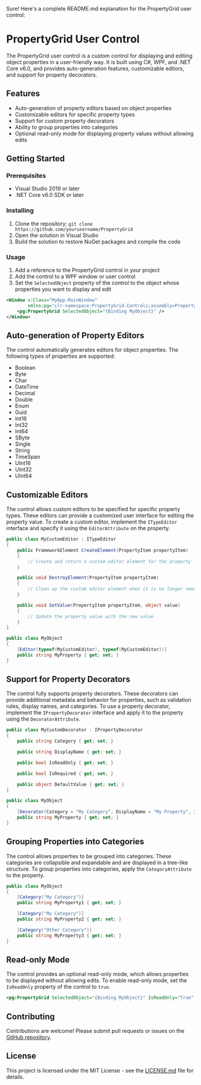Sure! Here's a complete README.md explanation for the PropertyGrid user control:

# PropertyGrid User Control

The PropertyGrid user control is a custom control for displaying and editing object properties in a user-friendly way. It is built using C#, WPF, and .NET Core v6.0, and provides auto-generation features, customizable editors, and support for property decorators.

## Features

- Auto-generation of property editors based on object properties
- Customizable editors for specific property types
- Support for custom property decorators
- Ability to group properties into categories
- Optional read-only mode for displaying property values without allowing edits

## Getting Started

### Prerequisites

- Visual Studio 2019 or later
- .NET Core v6.0 SDK or later

### Installing

1. Clone the repository: `git clone https://github.com/yourusername/PropertyGrid`
2. Open the solution in Visual Studio
3. Build the solution to restore NuGet packages and compile the code

### Usage

1. Add a reference to the PropertyGrid control in your project
2. Add the control to a WPF window or user control
3. Set the `SelectedObject` property of the control to the object whose properties you want to display and edit

```xml
<Window x:Class="MyApp.MainWindow"
        xmlns:pg="clr-namespace:PropertyGrid.Controls;assembly=PropertyGrid">
    <pg:PropertyGrid SelectedObject="{Binding MyObject}" />
</Window>
```

## Auto-generation of Property Editors

The control automatically generates editors for object properties. The following types of properties are supported:

- Boolean
- Byte
- Char
- DateTime
- Decimal
- Double
- Enum
- Guid
- Int16
- Int32
- Int64
- SByte
- Single
- String
- TimeSpan
- UInt16
- UInt32
- UInt64

## Customizable Editors

The control allows custom editors to be specified for specific property types. These editors can provide a customized user interface for editing the property value. To create a custom editor, implement the `ITypeEditor` interface and specify it using the `EditorAttribute` on the property.

```csharp
public class MyCustomEditor : ITypeEditor
{
    public FrameworkElement CreateElement(PropertyItem propertyItem)
    {
        // Create and return a custom editor element for the property
    }

    public void DestroyElement(PropertyItem propertyItem)
    {
        // Clean up the custom editor element when it is no longer needed
    }

    public void SetValue(PropertyItem propertyItem, object value)
    {
        // Update the property value with the new value
    }
}

public class MyObject
{
    [Editor(typeof(MyCustomEditor), typeof(MyCustomEditor))]
    public string MyProperty { get; set; }
}
```

## Support for Property Decorators

The control fully supports property decorators. These decorators can provide additional metadata and behavior for properties, such as validation rules, display names, and categories. To use a property decorator, implement the `IPropertyDecorator` interface and apply it to the property using the `DecoratorAttribute`.

```csharp
public class MyCustomDecorator : IPropertyDecorator
{
    public string Category { get; set; }

    public string DisplayName { get; set; }

    public bool IsReadOnly { get; set; }

    public bool IsRequired { get; set; }

    public object DefaultValue { get; set; }
}

public class MyObject
{
    [Decorator(Category = "My Category", DisplayName = "My Property", IsReadOnly = true)]
    public string MyProperty { get; set; }
}
```

## Grouping Properties into Categories

The control allows properties to be grouped into categories. These categories are collapsible and expandable and are displayed in a tree-like structure. To group properties into categories, apply the `CategoryAttribute` to the property.

```csharp
public class MyObject
{
    [Category("My Category")]
    public string MyProperty1 { get; set; }

    [Category("My Category")]
    public string MyProperty2 { get; set; }

    [Category("Other Category")]
    public string MyProperty3 { get; set; }
}
```

## Read-only Mode

The control provides an optional read-only mode, which allows properties to be displayed without allowing edits. To enable read-only mode, set the `IsReadOnly` property of the control to `true`.

```xml
<pg:PropertyGrid SelectedObject="{Binding MyObject}" IsReadOnly="True" />
```

## Contributing

Contributions are welcome! Please submit pull requests or issues on the [GitHub repository](https://github.com/yourusername/PropertyGrid).

## License

This project is licensed under the MIT License - see the [LICENSE.md](LICENSE.md) file for details.